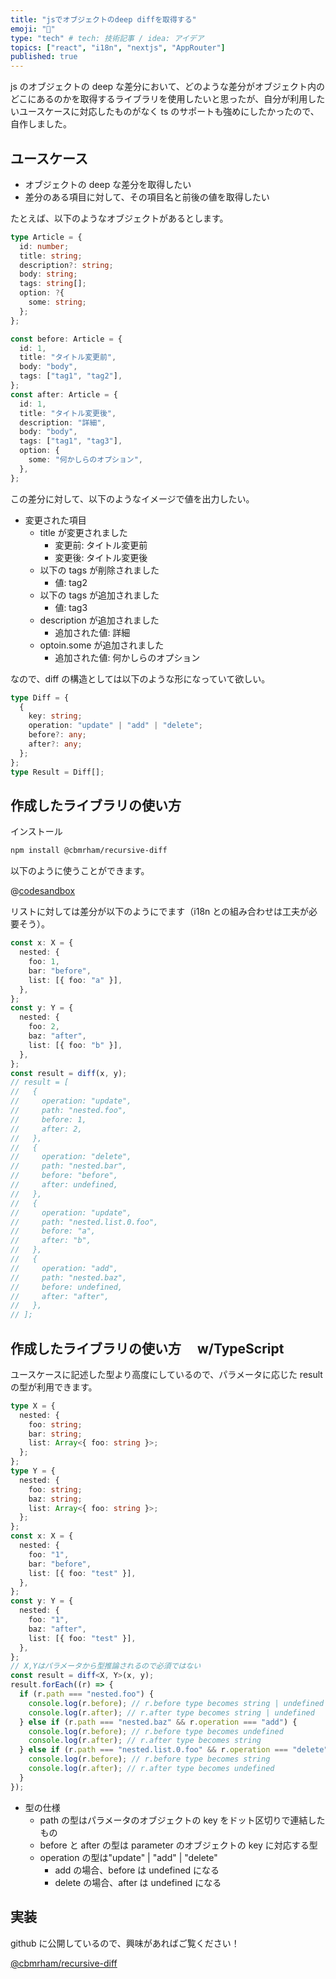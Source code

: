 ```yaml
---
title: "jsでオブジェクトのdeep diffを取得する"
emoji: "🐾"
type: "tech" # tech: 技術記事 / idea: アイデア
topics: ["react", "i18n", "nextjs", "AppRouter"]
published: true
---
```


js のオブジェクトの deep な差分において、どのような差分がオブジェクト内のどこにあるのかを取得するライブラリを使用したいと思ったが、自分が利用したいユースケースに対応したものがなく ts のサポートも強めにしたかったので、自作しました。

## ユースケース

- オブジェクトの deep な差分を取得したい
- 差分のある項目に対して、その項目名と前後の値を取得したい

たとえば、以下のようなオブジェクトがあるとします。

```typescript
type Article = {
  id: number;
  title: string;
  description?: string;
  body: string;
  tags: string[];
  option: ?{
    some: string;
  };
};

const before: Article = {
  id: 1,
  title: "タイトル変更前",
  body: "body",
  tags: ["tag1", "tag2"],
};
const after: Article = {
  id: 1,
  title: "タイトル変更後",
  description: "詳細",
  body: "body",
  tags: ["tag1", "tag3"],
  option: {
    some: "何かしらのオプション",
  },
};
```

この差分に対して、以下のようなイメージで値を出力したい。

- 変更された項目
  - title が変更されました
    - 変更前: タイトル変更前
    - 変更後: タイトル変更後
  - 以下の tags が削除されました
    - 値: tag2
  - 以下の tags が追加されました
    - 値: tag3
  - description が追加されました
    - 追加された値: 詳細
  - optoin.some が追加されました
    - 追加された値: 何かしらのオプション

なので、diff の構造としては以下のような形になっていて欲しい。

```typescript
type Diff = {
  {
    key: string;
    operation: "update" | "add" | "delete";
    before?: any;
    after?: any;
  };
};
type Result = Diff[];
```

## 作成したライブラリの使い方

インストール

```bash
npm install @cbmrham/recursive-diff
```

以下のように使うことができます。

@[codesandbox](https://codesandbox.io/embed/3lljlw?view=Editor+%2B+Preview&module=%2Fsrc%2FApp.tsx)

リストに対しては差分が以下のようにでます（i18n との組み合わせは工夫が必要そう）。

```typescript
const x: X = {
  nested: {
    foo: 1,
    bar: "before",
    list: [{ foo: "a" }],
  },
};
const y: Y = {
  nested: {
    foo: 2,
    baz: "after",
    list: [{ foo: "b" }],
  },
};
const result = diff(x, y);
// result = [
//   {
//     operation: "update",
//     path: "nested.foo",
//     before: 1,
//     after: 2,
//   },
//   {
//     operation: "delete",
//     path: "nested.bar",
//     before: "before",
//     after: undefined,
//   },
//   {
//     operation: "update",
//     path: "nested.list.0.foo",
//     before: "a",
//     after: "b",
//   },
//   {
//     operation: "add",
//     path: "nested.baz",
//     before: undefined,
//     after: "after",
//   },
// ];
```

## 作成したライブラリの使い方　 w/TypeScript

ユースケースに記述した型より高度にしているので、パラメータに応じた result の型が利用できます。

```typescript
type X = {
  nested: {
    foo: string;
    bar: string;
    list: Array<{ foo: string }>;
  };
};
type Y = {
  nested: {
    foo: string;
    baz: string;
    list: Array<{ foo: string }>;
  };
};
const x: X = {
  nested: {
    foo: "1",
    bar: "before",
    list: [{ foo: "test" }],
  },
};
const y: Y = {
  nested: {
    foo: "1",
    baz: "after",
    list: [{ foo: "test" }],
  },
};
// X,Yはパラメータから型推論されるので必須ではない
const result = diff<X, Y>(x, y);
result.forEach((r) => {
  if (r.path === "nested.foo") {
    console.log(r.before); // r.before type becomes string | undefined
    console.log(r.after); // r.after type becomes string | undefined
  } else if (r.path === "nested.baz" && r.operation === "add") {
    console.log(r.before); // r.before type becomes undefined
    console.log(r.after); // r.after type becomes string
  } else if (r.path === "nested.list.0.foo" && r.operation === "delete") {
    console.log(r.before); // r.before type becomes string
    console.log(r.after); // r.after type becomes undefined
  }
});
```

- 型の仕様
  - path の型はパラメータのオブジェクトの key をドット区切りで連結したもの
  - before と after の型は parameter のオブジェクトの key に対応する型
  - operation の型は"update" | "add" | "delete"
    - add の場合、before は undefined になる
    - delete の場合、after は undefined になる

## 実装

github に公開しているので、興味があればご覧ください！

[@cbmrham/recursive-diff](https://github.com/cbmrham/recursive-diff)
